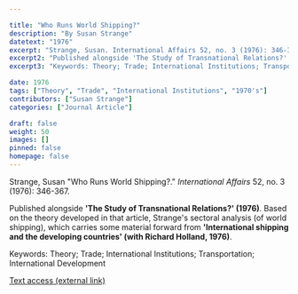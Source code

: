 ```yaml
---

title: "Who Runs World Shipping?"
description: "By Susan Strange"
datetext: "1976"
excerpt: "Strange, Susan. International Affairs 52, no. 3 (1976): 346-367."
excerpt2: "Published alongside 'The Study of Transnational Relations?' (1976). Based on the theory developed in that article, Strange's sectoral analysis (of world shipping), which carries some material forward from 'International shipping and the developing countries' (with Richard Holland, 1976)."
excerpt3: "Keywords: Theory; Trade; International Institutions; Transportation; International Development"

date: 1976
tags: ["Theory", "Trade", "International Institutions", "1970's"]
contributors: ["Susan Strange"]
categories: ["Journal Article"]

draft: false
weight: 50
images: []
pinned: false
homepage: false
---
```


Strange, Susan "Who Runs World Shipping?." *International Affairs* 52, no. 3 (1976): 346-367.

Published alongside **'The Study of Transnational Relations?' (1976)**. Based on the theory developed in that article, Strange's sectoral analysis (of world shipping), which carries some material forward from **'International shipping and the developing countries' (with Richard Holland, 1976)**.

Keywords: Theory; Trade; International Institutions; Transportation; International Development

[Text access (external link)](https://doi.org/10.2307/2616550)
